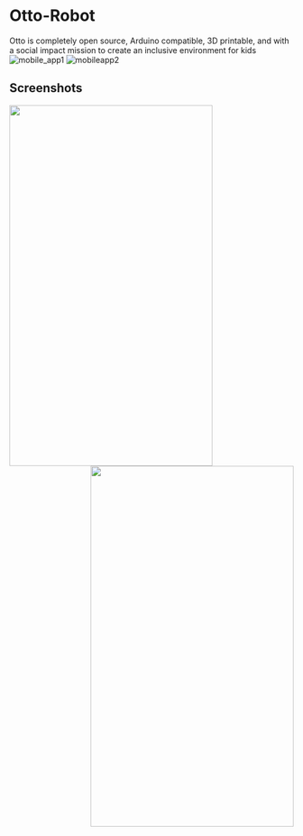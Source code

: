 # Otto-Robot
Otto is completely open source, Arduino compatible, 3D printable, and with a social impact mission to create an inclusive environment for kids
![mobile_app1](https://user-images.githubusercontent.com/22457544/133878883-c2f314ba-6411-4052-88d0-a5c19a1a32df.gif)
![mobileapp2](https://user-images.githubusercontent.com/22457544/133878886-4fbb642b-938a-4396-9f4e-c00a5e8fa7b9.gif)


## Screenshots
<img align="left" width="360" height="640" src="https://user-images.githubusercontent.com/22457544/133878883-c2f314ba-6411-4052-88d0-a5c19a1a32df.gif">
<img align="right" width="360" height="640" src="https://user-images.githubusercontent.com/22457544/133878886-4fbb642b-938a-4396-9f4e-c00a5e8fa7b9.gif">
